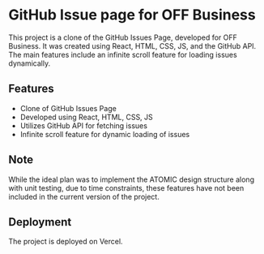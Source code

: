 # GitHub Issue page for OFF Business

This project is a clone of the GitHub Issues Page, developed for OFF Business. It was created using React, HTML, CSS, JS, and the GitHub API. The main features include an infinite scroll feature for loading issues dynamically. 

## Features

- Clone of GitHub Issues Page
- Developed using React, HTML, CSS, JS
- Utilizes GitHub API for fetching issues
- Infinite scroll feature for dynamic loading of issues

## Note

While the ideal plan was to implement the ATOMIC design structure along with unit testing, due to time constraints, these features have not been included in the current version of the project.

## Deployment

The project is deployed on Vercel.


